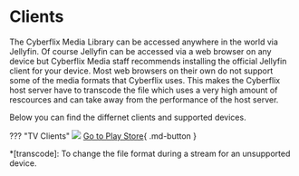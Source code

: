 # Clients
The Cyberflix Media Library can be accessed anywhere in the world via Jellyfin. Of course Jellyfin can be accessed via a web browser on any device but Cyberflix Media staff recommends installing the official Jellyfin client for your device. Most web browsers on their own do not support some of the media formats that Cyberflix uses. This makes the Cyberflix host server have to transcode the file which uses a very high amount of rescources and can take away from the performance of the host server.

Below you can find the differnet clients and supported devices.

??? "TV Clients"
    ![](https://jellyfin.org/images/clients/androidtv.svg) [Go to Play Store][1]{ .md-button }



[1]: https://play.google.com/store/apps/details?id=org.jellyfin.androidtv
*[transcode]: To change the file format during a stream for an unsupported device.
